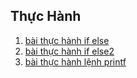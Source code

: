 ## Thực Hành
1. [bài thực hành if else](https://www.jdoodle.com/embed/v0/5B2W)
2. [bài thực hành if else2](https://www.jdoodle.com/embed/v0/5B1W)
2. [bài thực hành lệnh printf](https://www.jdoodle.com/iembed/v0/BqU)
